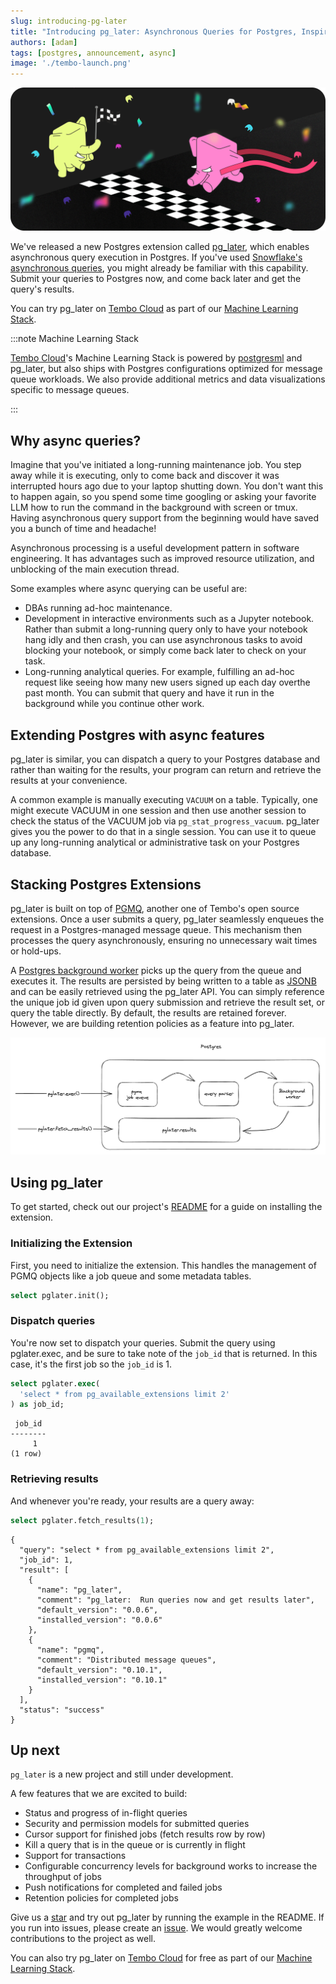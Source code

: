 ```yaml
---
slug: introducing-pg-later
title: "Introducing pg_later: Asynchronous Queries for Postgres, Inspired by Snowflake"
authors: [adam]
tags: [postgres, announcement, async]
image: './tembo-launch.png'
---
```


![tembo brand](./tembo-launch.png)

We've released a new Postgres extension called [pg_later](https://github.com/tembo-io/pg_later), which enables asynchronous query execution in Postgres. If you've used [Snowflake's asynchronous queries](https://docs.snowflake.com/developer-guide/python-connector/python-connector-example#examples-of-asynchronous-queries), you might already be familiar with this capability. Submit your queries to Postgres now, and come back later and get the query's results.

You can try pg_later on [Tembo Cloud](https://cloud.tembo.io/) as part of our [Machine Learning Stack](https://tembo.io/docs/tembo-stacks/machine-learning). 

:::note Machine Learning Stack

[Tembo Cloud](https://cloud.tembo.io/)'s Machine Learning Stack is powered by [postgresml](https://github.com/postgresml/postgresml) and pg_later, but also ships with Postgres configurations optimized for message queue workloads. We also provide additional metrics and data visualizations specific to message queues.

:::

## Why async queries?

Imagine that you've initiated a long-running maintenance job. You step away while it is executing, only to come back and discover it was interrupted hours ago due to your laptop shutting down. You don't want this to happen again, so you spend some time googling or asking your favorite LLM how to run the command in the background with screen or tmux. Having asynchronous query support from the beginning would have saved you a bunch of time and headache!

Asynchronous processing is a useful development pattern in software engineering. It has advantages such as improved resource utilization, and unblocking of the main execution thread.

Some examples where async querying can be useful are:

* DBAs running ad-hoc maintenance.
* Development in interactive environments such as a Jupyter notebook. Rather than submit a long-running query only to have your notebook hang idly and then crash, you can use asynchronous tasks to avoid blocking your notebook, or simply come back later to check on your task.
* Long-running analytical queries. For example, fulfilling an ad-hoc request like seeing how many new users signed up each day overthe past month. You can submit that query and have it run in the background while you continue other work.

## Extending Postgres with async features

pg_later is similar, you can dispatch a query to your Postgres database and rather than waiting for the results, your program can return and retrieve the results at your convenience.

A common example is manually executing `VACUUM` on a table. Typically, one might execute VACUUM in one session and then use another session to check the status of the VACUUM job via `pg_stat_progress_vacuum`. pg_later gives you the power to do that in a single session. You can use it to queue up any long-running analytical or administrative task on your Postgres database.

## Stacking Postgres Extensions

pg_later is built on top of [PGMQ](https://tembo.io/blog/introducing-pgmq), another one of Tembo's open source extensions. Once a user submits a query, pg_later seamlessly enqueues the request in a Postgres-managed message queue. This mechanism then processes the query asynchronously, ensuring no unnecessary wait times or hold-ups.

A [Postgres background worker](https://www.postgresql.org/docs/current/bgworker.html) picks up the query from the queue and executes it. The results are persisted by being written to a table as [JSONB](https://www.postgresql.org/docs/current/functions-json.html) and can be easily retrieved using the pg_later API. You can simply reference the unique job id given upon query submission and retrieve the result set, or query the table directly. By default, the results are retained forever. However, we are building retention policies as a feature into pg_later.

![diagram](diagram.png "diagram")

## Using pg_later

To get started, check out our project's [README](https://github.com/tembo-io/pg_later/blob/main/README.md) for a guide on installing the extension.

### Initializing the Extension

First, you need to initialize the extension. This handles the management of PGMQ objects like a job queue and some metadata tables.

```sql
select pglater.init();
```

### Dispatch queries

You're now set to dispatch your queries. Submit the query using pglater.exec, and be sure to take note of the `job_id` that is returned. In this case, it's the first job so the `job_id` is 1.

```sql
select pglater.exec(
  'select * from pg_available_extensions limit 2'
) as job_id;
```

```text
 job_id
--------
     1
(1 row)
```

### Retrieving results

And whenever you're ready, your results are a query away:

```sql
select pglater.fetch_results(1);
```

```text
{
  "query": "select * from pg_available_extensions limit 2",
  "job_id": 1,
  "result": [
    {
      "name": "pg_later",
      "comment": "pg_later:  Run queries now and get results later",
      "default_version": "0.0.6",
      "installed_version": "0.0.6"
    },
    {
      "name": "pgmq",
      "comment": "Distributed message queues",
      "default_version": "0.10.1",
      "installed_version": "0.10.1"
    }
  ],
  "status": "success"
}
```

## Up next

`pg_later` is a new project and still under development. 

A few features that we are excited to build:

* Status and progress of in-flight queries
* Security and permission models for submitted queries
* Cursor support for finished jobs (fetch results row by row)
* Kill a query that is in the queue or is currently in flight
* Support for transactions
* Configurable concurrency levels for background works to increase the throughput of jobs
* Push notifications for completed and failed jobs
* Retention policies for completed jobs

Give us a [star](https://github.com/tembo-io/pg_later) and try out pg_later by running the example in the README. If you run into issues, please create an [issue](https://github.com/tembo-io/pg_later/issues). We would greatly welcome contributions to the project as well.

You can also try pg_later on [Tembo Cloud](https://cloud.tembo.io/) for free as part of our [Machine Learning Stack](https://tembo.io/docs/tembo-stacks/machine-learning). 

